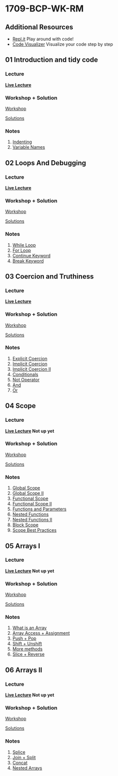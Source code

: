# 1709-BCP-WK-RM

## Additional Resources
* [Repl.it](https://repl.it/repls) Play around with code!
* [Code Visualizer](http://www.pythontutor.com/visualize.html#mode=edit) Visualize your code step by step



## **01 Introduction and tidy code**
### Lecture
**[Live Lecture](https://youtu.be/XojO8Rl8pmE)**

### Workshop + Solution
[Workshop](https://learn.fullstackacademy.com/workshop/5ab7da028b8e9b000477fd36/content/5ab7dbafa468c900045db6ed/text)

[Solutions](https://learn.fullstackacademy.com/workshop/5ab7da028b8e9b000477fd36/content/5ab7dc11a468c900045db703/text)

### Notes
1. [Indenting](01-tidy-code/01-indenting.js)
2. [Variable Names](01-tidy-code/02-variable-names.js)


## **02 Loops And Debugging**
### Lecture
**[Live Lecture](https://youtu.be/dXfy0EoD6bQ)**

### Workshop + Solution
[Workshop](https://learn.fullstackacademy.com/workshop/5ac57192f7ff470004a63148/content/5ac572977ec3340004bddd57/text)

[Solutions](https://learn.fullstackacademy.com/workshop/5ac57192f7ff470004a63148/content/5ac57384f7ff470004a63170/text)

### Notes
1. [While Loop](02-loops-and-debugging/01-while-loop.js)
2. [For Loop](02-loops-and-debugging/02-for-loop.js)
3. [Continue Keyword](02-loops-and-debugging/03-continue-keyword.js)
4. [Break Keyword](02-loops-and-debugging/04-break-keyword.js)


## **03 Coercion and Truthiness**
### Lecture
**[Live Lecture](https://youtu.be/siYSIF4Ttjc)**

### Workshop + Solution
[Workshop](https://learn.fullstackacademy.com/workshop/5ac574e51abd3200043c12e8/content/5ac574e51abd3200043c12ed/text)

[Solutions](https://learn.fullstackacademy.com/workshop/5ac574e51abd3200043c12e8/content/5ac574e51abd3200043c12ee/text)

### Notes
1. [Explicit Coercion](03-coercion-and-truthiness/01-explicit-coercion.js)
2. [Implicit Coercion](03-coercion-and-truthiness/02-implicit-coercion.js)
3. [Implicit Coercion II](03-coercion-and-truthiness/03-implicit-coercion-II.js)
4. [Conditionals](03-coercion-and-truthiness/04-conditionals.js)
5. [Not Operator](03-coercion-and-truthiness/05-not-operator.js)
6. [And](03-coercion-and-truthiness/06-and.js)
7. [Or](03-coercion-and-truthiness/07-or.js)

## **04 Scope**
### Lecture
**[Live Lecture]() Not up yet**

### Workshop + Solution
[Workshop](https://learn.fullstackacademy.com/workshop/5ac576417ec3340004bdddb4/content/5ac576417ec3340004bdddb9/text)

[Solutions](https://learn.fullstackacademy.com/workshop/5ac576417ec3340004bdddb4/content/5ac576417ec3340004bdddba/text)

### Notes
1. [Global Scope](04-scope/01-global-scope.js)
2. [Global Scope II](04-scope/02-global-scope-ii.js)
3. [Functional Scope](04-scope/03-functional-scope.js)
4. [Functional Scope II](04-scope/04-functional-scope-ii.js)
5. [Functions and Parameters](04-scope/05-functions-and-parameters.js)
6. [Nested Functions](04-scope/06-nested-functions.js)
7. [Nested Functions II](04-scope/07-nested-functions-ii.js)
8. [Block Scope](04-scope/08-block-scope.js)
9. [Scope Best Practices](04-scope/09-scope-best-practices.js)

## **05 Arrays I**
### Lecture
**[Live Lecture]() Not up yet**

### Workshop + Solution
[Workshop](https://learn.fullstackacademy.com/workshop/5ac57806bd9f9e0004adb186/content/5ac57806bd9f9e0004adb18b/text)

[Solutions](https://learn.fullstackacademy.com/workshop/5ac57806bd9f9e0004adb186/content/5ac57806bd9f9e0004adb18c/text)

### Notes
1. [What is an Array](05-array-i/01-what-is-an-array.js)
2. [Array Access + Assignment](05-array-i/02-array-accessing.js)
3. [Push + Pop](05-array-i/03-push-pop.js)
4. [Shift + Unshift](05-array-i/04-shift-unshift.js)
5. [More methods](05-array-i/05-more-methods.js)
6. [Slice + Reverse](05-array-i/06-slice.js)


## **06 Arrays II**
### Lecture
**[Live Lecture]() Not up yet**

### Workshop + Solution
[Workshop](https://learn.fullstackacademy.com/workshop/5ac579437ec3340004bdde15/content/5ac579437ec3340004bdde1a/text)

[Solutions](https://learn.fullstackacademy.com/workshop/5ac579437ec3340004bdde15/content/5ac579437ec3340004bdde1b/text)

### Notes
1. [Splice](06-array-ii/01-splice.js)
2. [Join + Split](06-array-ii/02-join-split.js)
3. [Concat](06-array-ii/03-concat.js)
4. [Nested Arrays](06-array-ii/04-nested-arrays.js)